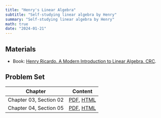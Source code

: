 ```yaml
---
title: "Henry's Linear Algebra"
subtitle: "Self-studying linear algebra by Henry"
summary: "Self-studying linear algebra by Henry"
math: true
date: "2024-01-21"
---
```


## Materials

- Book: [Henry Ricardo. A Modern Introduction to Linear Algebra. CRC](https://www.taylorfrancis.com/books/mono/10.1201/b16027/modern-introduction-linear-algebra-henry-ricardo).

## Problem Set

| Chapter      | Content  |
|--------------|-----------|
| Chapter 03, Section 02 | [PDF](./ch03-sec02_sol.pdf), [HTML](/henry-linear-post/ch03-sec02) |
| Chapter 04, Section 05 | [PDF](./ch04-sec05_sol.pdf), [HTML](/henry-linear-post/ch04-sec05) |
